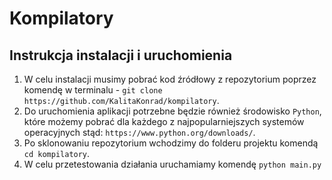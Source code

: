 # Kompilatory
## Instrukcja instalacji i uruchomienia

1. W celu instalacji musimy pobrać kod źródłowy z repozytorium poprzez komendę w terminalu - `git clone https://github.com/KalitaKonrad/kompilatory`.
2. Do uruchomienia aplikacji potrzebne będzie również środowisko `Python`, które możemy pobrać dla każdego z najpopularniejszych systemów operacyjnych stąd: `https://www.python.org/downloads/`.
3. Po sklonowaniu repozytorium wchodzimy do folderu projektu komendą `cd kompilatory`.
4. W celu przetestowania działania uruchamiamy komendę `python main.py`
